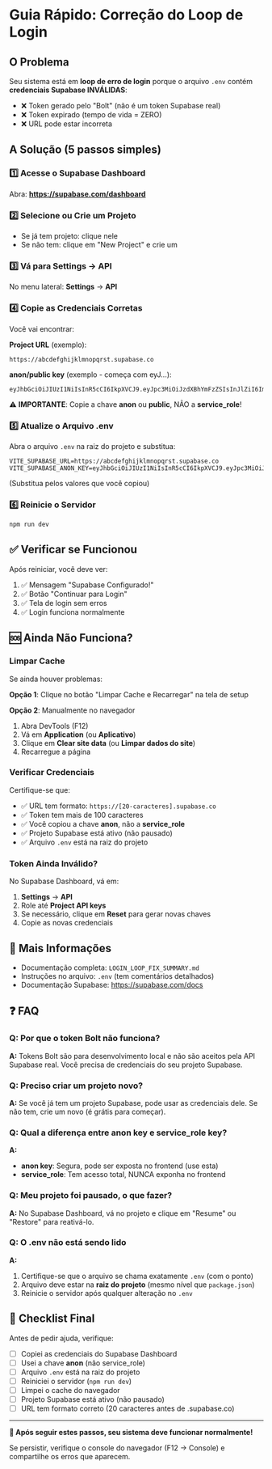 # Guia Rápido: Correção do Loop de Login

## O Problema

Seu sistema está em **loop de erro de login** porque o arquivo `.env` contém **credenciais Supabase INVÁLIDAS**:

- ❌ Token gerado pelo "Bolt" (não é um token Supabase real)
- ❌ Token expirado (tempo de vida = ZERO)
- ❌ URL pode estar incorreta

## A Solução (5 passos simples)

### 1️⃣ Acesse o Supabase Dashboard

Abra: **https://supabase.com/dashboard**

### 2️⃣ Selecione ou Crie um Projeto

- Se já tem projeto: clique nele
- Se não tem: clique em "New Project" e crie um

### 3️⃣ Vá para Settings → API

No menu lateral: **Settings** → **API**

### 4️⃣ Copie as Credenciais Corretas

Você vai encontrar:

**Project URL** (exemplo):
```
https://abcdefghijklmnopqrst.supabase.co
```

**anon/public key** (exemplo - começa com eyJ...):
```
eyJhbGciOiJIUzI1NiIsInR5cCI6IkpXVCJ9.eyJpc3MiOiJzdXBhYmFzZSIsInJlZiI6ImFiY2RlZmdoaWprbG1ub3BxcnN0Iiwicm9sZSI6ImFub24iLCJpYXQiOjE2OTQ5NTU2MDAsImV4cCI6MjAxMDUzMTYwMH0...
```

⚠️ **IMPORTANTE**: Copie a chave **anon** ou **public**, NÃO a **service_role**!

### 5️⃣ Atualize o Arquivo .env

Abra o arquivo `.env` na raiz do projeto e substitua:

```env
VITE_SUPABASE_URL=https://abcdefghijklmnopqrst.supabase.co
VITE_SUPABASE_ANON_KEY=eyJhbGciOiJIUzI1NiIsInR5cCI6IkpXVCJ9.eyJpc3MiOiJzdXBhYmFzZSIsInJlZiI6ImFiY2RlZmdoaWprbG1ub3BxcnN0Iiwicm9sZSI6ImFub24iLCJpYXQiOjE2OTQ5NTU2MDAsImV4cCI6MjAxMDUzMTYwMH0...
```

(Substitua pelos valores que você copiou)

### 6️⃣ Reinicie o Servidor

```bash
npm run dev
```

## ✅ Verificar se Funcionou

Após reiniciar, você deve ver:

1. ✅ Mensagem "Supabase Configurado!"
2. ✅ Botão "Continuar para Login"
3. ✅ Tela de login sem erros
4. ✅ Login funciona normalmente

## 🆘 Ainda Não Funciona?

### Limpar Cache

Se ainda houver problemas:

**Opção 1**: Clique no botão "Limpar Cache e Recarregar" na tela de setup

**Opção 2**: Manualmente no navegador
1. Abra DevTools (F12)
2. Vá em **Application** (ou **Aplicativo**)
3. Clique em **Clear site data** (ou **Limpar dados do site**)
4. Recarregue a página

### Verificar Credenciais

Certifique-se que:
- ✅ URL tem formato: `https://[20-caracteres].supabase.co`
- ✅ Token tem mais de 100 caracteres
- ✅ Você copiou a chave **anon**, não a **service_role**
- ✅ Projeto Supabase está ativo (não pausado)
- ✅ Arquivo `.env` está na raiz do projeto

### Token Ainda Inválido?

No Supabase Dashboard, vá em:
1. **Settings** → **API**
2. Role até **Project API keys**
3. Se necessário, clique em **Reset** para gerar novas chaves
4. Copie as novas credenciais

## 📖 Mais Informações

- Documentação completa: `LOGIN_LOOP_FIX_SUMMARY.md`
- Instruções no arquivo: `.env` (tem comentários detalhados)
- Documentação Supabase: https://supabase.com/docs

## ❓ FAQ

### Q: Por que o token Bolt não funciona?
**A:** Tokens Bolt são para desenvolvimento local e não são aceitos pela API Supabase real. Você precisa de credenciais do seu projeto Supabase.

### Q: Preciso criar um projeto novo?
**A:** Se você já tem um projeto Supabase, pode usar as credenciais dele. Se não tem, crie um novo (é grátis para começar).

### Q: Qual a diferença entre anon key e service_role key?
**A:**
- **anon key**: Segura, pode ser exposta no frontend (use esta)
- **service_role**: Tem acesso total, NUNCA exponha no frontend

### Q: Meu projeto foi pausado, o que fazer?
**A:** No Supabase Dashboard, vá no projeto e clique em "Resume" ou "Restore" para reativá-lo.

### Q: O .env não está sendo lido
**A:**
1. Certifique-se que o arquivo se chama exatamente `.env` (com o ponto)
2. Arquivo deve estar na **raiz do projeto** (mesmo nível que `package.json`)
3. Reinicie o servidor após qualquer alteração no `.env`

## 🎯 Checklist Final

Antes de pedir ajuda, verifique:

- [ ] Copiei as credenciais do Supabase Dashboard
- [ ] Usei a chave **anon** (não service_role)
- [ ] Arquivo `.env` está na raiz do projeto
- [ ] Reiniciei o servidor (`npm run dev`)
- [ ] Limpei o cache do navegador
- [ ] Projeto Supabase está ativo (não pausado)
- [ ] URL tem formato correto (20 caracteres antes de .supabase.co)

---

**🚀 Após seguir estes passos, seu sistema deve funcionar normalmente!**

Se persistir, verifique o console do navegador (F12 → Console) e compartilhe os erros que aparecem.
